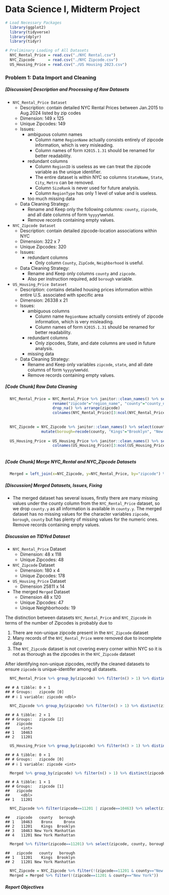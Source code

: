 Data Science I, Midterm Project
================

``` r
# Load Necessary Packages
  library(ggplot2)
  library(tidyverse)
  library(dplyr)
  library(tidyr)

# Preliminary Loading of All Datasets
  NYC_Rental_Price = read.csv("./NYC Rental.csv")
  NYC_Zipcode      = read.csv("./NYC Zipcode.csv")
  US_Housing_Price = read.csv("./US Housing 2023.csv")
```

### Problem 1: Data Import and Cleaning

##### \[Discussion\] Description and Processing of Raw Datasets

- `NYC_Rental_Price Dataset`
  - Description: contain detailed NYC Rental Prices between Jan.2015 to
    Aug.2024 listed by zip codes  
  - Dimension: 149 x 125  
  - Unique Zipcodes: 149
  - Issues:
    - ambiguous column names
      - Column name `RegionName` actually consists entirely of zipcode
        information, which is very misleading.  
      - Column names of form `X2015.1.31` should be renamed for better
        readability.  
    - redundant columns
      - Column `RegionID` is useless as we can treat the zipcode
        variable as the unique identifier.
      - The entire dataset is within NYC so columns `StateName`,
        `State`, `City`, `Metro` can be removed.
      - Column `SizeRank` is never used for future analysis.
      - Column `RegionType` has only 1 level of value and is useless.
    - too much missing data  
  - Data Cleaning Strategy:
    - Rename and Keep only the following columns: `county`, `zipcode`,
      and all date columns of form `%yyyy%mm%dd`.
    - Remove records containing empty values.
- `NYC_Zipcode Dataset`
  - Description: contain detailed zipcode-location associations within
    NYC  
  - Dimension: 322 x 7  
  - Unique Zipcodes: 320
  - Issues:
    - redundant columns
      - Only column `County`, `ZipCode`, `Neighborhood` is useful.
  - Data Cleaning Strategy:
    - Rename and Keep only columns `county` and `zipcode`.
    - Also per instruction required, add `borough` variable.
- `US_Housing_Price Dataset`
  - Description: contains detailed housing prices information within
    entire U.S. associated with specific area  
  - Dimension: 26338 x 21  
  - Issues:
    - ambiguous columns
      - Column name `RegionName` actually consists entirely of zipcode
        information, which is very misleading.
      - Column names of form `X2015.1.31` should be renamed for better
        readability.  
    - redundant columns
      - Only zipcodes, State, and date columns are used in future
        analysis.  
    - missing data
  - Data Cleaning Strategy:
    - Rename and Keep only variables `zipcode`, `state`, and all date
      columns of form `%yyyy%mm%dd`.
    - Remove records containing empty values.

##### \[Code Chunk\] Raw Data Cleaning

``` r
  NYC_Rental_Price = NYC_Rental_Price %>% janitor::clean_names() %>% select(-region_id, -size_rank, -region_type, -state_name, -state, -city, -metro) %>%
                     rename("zipcode"="region_name", "county"="county_name") %>% mutate(county=gsub(" County","",county)) %>% mutate(across(where(is.numeric), \(x) round(x, 2))) %>%
                     drop_na() %>% arrange(zipcode)
                     colnames(NYC_Rental_Price)[3:ncol(NYC_Rental_Price)] <- colnames(NYC_Rental_Price)[3:ncol(NYC_Rental_Price)] %>% sub("x", "", .) %>% gsub("_", "/", .) %>%
                                                                             sub("(\\d{4})/(\\d{1})/(\\d{2})", "\\1/0\\2/\\3", .)
                     
  NYC_Zipcode = NYC_Zipcode %>% janitor::clean_names() %>% select(county, zip_code, neighborhood) %>% rename("zipcode"="zip_code") %>% drop_na() %>% 
                mutate(borough=recode(county, "Kings"="Brooklyn", "New York"="Manhattan", "Richmond"="Staten Island")) %>% relocate(zipcode, county, borough)
  
  US_Housing_Price = US_Housing_Price %>% janitor::clean_names() %>% select(region_name, state, starts_with("x")) %>% rename("zipcode"="region_name") %>% drop_na() %>% arrange(zipcode)
                     colnames(US_Housing_Price)[3:ncol(US_Housing_Price)] <- colnames(US_Housing_Price)[3:ncol(US_Housing_Price)] %>% sub("x", "", .) %>% gsub("_", "/", .) %>%
                                                                             sub("(\\d{4})/(\\d{1})/(\\d{2})", "\\1/0\\2/\\3", .)
```

##### \[Code Chunk\] Merge NYC_Rental and NYC_Zipcode Datasets

``` r
  Merged = left_join(x=NYC_Zipcode, y=NYC_Rental_Price, by="zipcode") %>% rename("county"="county.x") %>% select(-county.y) %>% relocate(zipcode, county, borough, neighborhood) %>% drop_na()
```

##### \[Discussion\] Merged Datasets, Issues, Fixing

- The merged dataset has several issues, firstly there are many missing
  values under the county column from the `NYC_Rental_Price` dataset, so
  we drop `county.y` as all information is available in `county.y`. The
  merged dataset has no missing values for the character variables
  `zipcode`, `borough`, `county` but has plenty of missing values for
  the numeric ones. Remove records containing empty values.

##### Discussion on TIDYed Dataset

- `NYC_Rental_Price` Dataset
  - Dimension: 48 x 118
  - Unique Zipcodes: 48
- `NYC_Zipcode` Dataset
  - Dimension: 180 x 4
  - Unique Zipcodes: 178
- `US_Housing_Price` Dataset
  - Dimension 25811 x 14
- The merged `Merged` Dataset
  - Dimension 48 x 120
  - Unique Zipcodes: 47
  - Unique Neighborhoods: 19

The distinction between datasets `NYC_Rental_Price` and `NYC_Zipcode` in
terms of the number of Zipcodes is probably due to  
1. There are non-unique zipcode present in the `NYC_Zipcode` dataset  
1. Many records of the `NYC_Rental_Price` were removed due to incomplete
data  
1. The `NYC_Zipcode` dataset is not covering every corner within NYC so
it is not as thorough as the zipcodes in the `NYC_Zipcode` dataset

After identifying non-unique zipcodes, rectify the cleaned datasets to
ensure `zipcode` is unique-identifer among all datasets.

``` r
  NYC_Rental_Price %>% group_by(zipcode) %>% filter(n() > 1) %>% distinct(zipcode)  # zipcodes all unique
```

    ## # A tibble: 0 × 1
    ## # Groups:   zipcode [0]
    ## # ℹ 1 variable: zipcode <dbl>

``` r
  NYC_Zipcode %>% group_by(zipcode) %>% filter(n() > 1) %>% distinct(zipcode)       # zipcode 10463 and 11201
```

    ## # A tibble: 2 × 1
    ## # Groups:   zipcode [2]
    ##   zipcode
    ##     <int>
    ## 1   10463
    ## 2   11201

``` r
  US_Housing_Price %>% group_by(zipcode) %>% filter(n() > 1) %>% distinct(zipcode)  # zipcodes all unique
```

    ## # A tibble: 0 × 1
    ## # Groups:   zipcode [0]
    ## # ℹ 1 variable: zipcode <int>

``` r
  Merged %>% group_by(zipcode) %>% filter(n() > 1) %>% distinct(zipcode)            # zipcode 11201
```

    ## # A tibble: 1 × 1
    ## # Groups:   zipcode [1]
    ##   zipcode
    ##     <dbl>
    ## 1   11201

``` r
  NYC_Zipcode %>% filter(zipcode==11201 | zipcode==10463) %>% select(zipcode, county, borough) # correct data should be: 11201--Kings--Brooklyn & 10463--Bronx--Bronx
```

    ##   zipcode   county   borough
    ## 1   10463    Bronx     Bronx
    ## 2   11201    Kings  Brooklyn
    ## 3   10463 New York Manhattan
    ## 4   11201 New York Manhattan

``` r
  Merged %>% filter(zipcode==11201) %>% select(zipcode, county, borough)                       # correct data should be: 11201--Kings--Brooklyn
```

    ##   zipcode   county   borough
    ## 1   11201    Kings  Brooklyn
    ## 2   11201 New York Manhattan

``` r
  NYC_Zipcode = NYC_Zipcode %>% filter(!(zipcode==11201 & county=="New York")) %>% filter(!(zipcode==10463 & county=="New York"))
  Merged = Merged %>% filter(!(zipcode==11201 & county=="New York"))
```

##### Report Objectives
